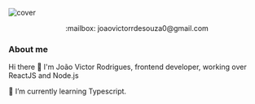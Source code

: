 ![cover](https://res.cloudinary.com/dqqrsraas/image/upload/v1611935148/Blue_and_White_Abstract_Technology_LinkedIn_Banner_3_qruaov.png)
<p align="center">:mailbox: joaovictorrdesouza0@gmail.com</p>

### About me
Hi there 👋
I'm João Victor Rodrigues, frontend developer, working over ReactJS and Node.js

🌱 I’m currently learning Typescript.
